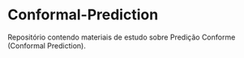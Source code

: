 # Conformal-Prediction
Repositório contendo materiais de estudo sobre Predição Conforme (Conformal Prediction).
